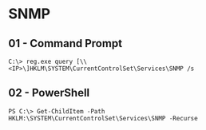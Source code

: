 # SNMP

## 01 - Command Prompt

```
C:\> reg.exe query [\\<IP>\]HKLM\SYSTEM\CurrentControlSet\Services\SNMP /s
```

## 02 - PowerShell

```
PS C:\> Get-ChildItem -Path HKLM:\SYSTEM\CurrentControlSet\Services\SNMP -Recurse
```